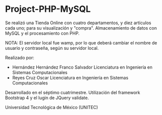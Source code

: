 # Project-PHP-MySQL
Se realizó una Tienda Online con cuatro departamentos, y diez artículos cada uno; para su visualización y "compra". Almacenamiento de datos con MySQL y el procesamiento con PHP.

NOTA: El servidor local fue wamp, por lo que deberá cambiar el nombre de usuario y contraseña, según su servidor local.

Realizado por:
  * Hernández Hernández Franco Salvador     Licenciatura en Ingeniería en Sistemas Computacionales
  * Reyes Cruz Oscar                        Licenciatura en Ingeniería en Sistemas Computacionales
  
Desarrollado en el séptimo cuatrimestre. Utilización del framework Bootstrap 4 y el lugin de JQuery validate.

Universidad Tecnológica de México (UNITEC)
